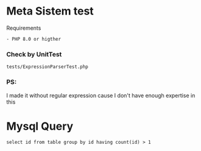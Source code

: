 Meta Sistem test
===================

Requirements

```
- PHP 8.0 or higther
```

### Check by UnitTest 
```
tests/ExpressionParserTest.php
```

### PS:
I made it without regular expression cause I don't have enough expertise in this

# Mysql Query

```
select id from table group by id having count(id) > 1
```